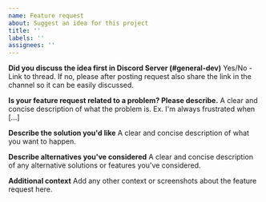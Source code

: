 ```yaml
---
name: Feature request
about: Suggest an idea for this project
title: ''
labels: ''
assignees: ''
---
```


**Did you discuss the idea first in Discord Server (#general-dev)**
Yes/No - Link to thread. If no, please after posting request also share the link in the channel so it can be easily discussed.

**Is your feature request related to a problem? Please describe.**
A clear and concise description of what the problem is. Ex. I'm always frustrated when [...]

**Describe the solution you'd like**
A clear and concise description of what you want to happen.

**Describe alternatives you've considered**
A clear and concise description of any alternative solutions or features you've considered.

**Additional context**
Add any other context or screenshots about the feature request here.
